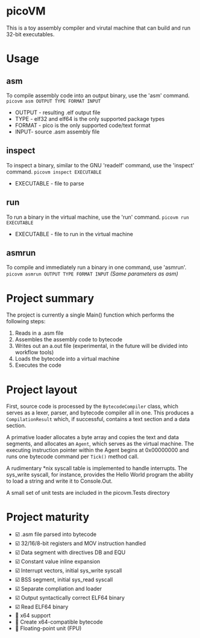 # picoVM

This is a toy assembly compiler and virutal machine that can build and run 32-bit executables.

# Usage

## asm
To compile assembly code into an output binary, use the 'asm' command.
```picovm asm OUTPUT TYPE FORMAT INPUT```
* OUTPUT - resulting .elf output file
* TYPE - elf32 and elf64 is the only supported package types
* FORMAT - pico is the only supported code/text format
* INPUT- source .asm assembly file

## inspect
To inspect a binary, similar to the GNU 'readelf' command, use the 'inspect' command.
```picovm inspect EXECUTABLE```
* EXECUTABLE - file to parse

## run
To run a binary in the virtual machine, use the 'run' command.
```picovm run EXECUTABLE```
* EXECUTABLE - file to run in the virtual machine

## asmrun
To compile and immediately run a binary in one command, use 'asmrun'.
```picovm asmrun OUTPUT TYPE FORMAT INPUT```
_(Same parameters as asm)_

# Project summary

The project is currently a single Main() function which performs the following steps:

1. Reads in a .asm file
2. Assembles the assembly code to bytecode
3. Writes out an a.out file (experimental, in the future will be divided into workflow tools)
4. Loads the bytecode into a virtual machine
5. Executes the code

# Project layout

First, source code is processed by the ```BytecodeCompiler``` class, which serves as a
lexer, parser, and bytecode compiler all in one.  This produces a ```CompilationResult```
which, if successful, contains a text section and a data section.

A primative loader allocates a byte array and copies the text and data segments, and
allocates an ```Agent```, which serves as the virtual machine.  The executing instruction
pointer within the Agent begins at 0x00000000 and runs one bytecode command per ```Tick()```
method call.

A rudimentary *nix syscall table is implemented to handle interrupts.  The sys_write
syscall, for instance, provides the Hello World program the ability to load a string and
write it to Console.Out.

A small set of unit tests are included in the picovm.Tests directory

# Project maturity

* :ballot_box_with_check: .asm file parsed into bytecode
* :ballot_box_with_check: 32/16/8-bit registers and MOV instruction handled
* :ballot_box_with_check: Data segment with directives DB and EQU
* :ballot_box_with_check: Constant value inline expansion
* :ballot_box_with_check: Interrupt vectors, initial sys_write syscall
* :ballot_box_with_check: BSS segment, initial sys_read syscall
* :ballot_box_with_check: Separate compliation and loader
* :ballot_box_with_check: Output syntactically correct ELF64 binary
* :ballot_box_with_check: Read ELF64 binary
* :black_square_button: x64 support
* :black_square_button: Create x64-compatible bytecode
* :black_square_button: Floating-point unit (FPU)
